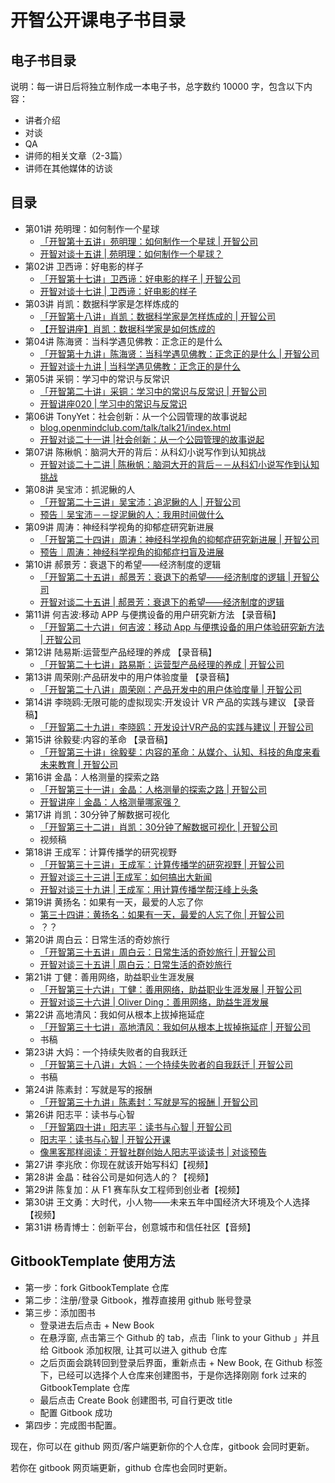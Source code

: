 # 开智公开课电子书目录

## 电子书目录

说明：每一讲日后将独立制作成一本电子书，总字数约 10000 字，包含以下内容：

- 讲者介绍
- 对谈
- QA
- 讲师的相关文章（2-3篇）
- 讲师在其他媒体的访谈



## 目录

- 第01讲 苑明理：如何制作一个星球
  + [「开智第十五讲」苑明理：如何制作一个星球 | 开智公司](http://blog.openmindclub.com/talk/talk15/index.html)
  + [开智对谈十五讲 | 苑明理：如何制作一个星球？](http://mp.weixin.qq.com/s?src=3&timestamp=1468575454&ver=1&signature=NJLBPm8J85d3h63ZFTAfyVVp4BskNaiZrgNPbhsWxG-gjL5ObRDzLqrsHXsZ*DSgAy6xI32fOypHvwnRZZHvi*brk1oz3DcTnd0ixjOmmTvWMNH*DcWs0v0stVkfaC3vxaEijHEXdNfdAoEaGL2CsA==)
- 第02讲 卫西谛：好电影的样子
  + [「开智第十七讲」卫西谛：好电影的样子 | 开智公司](http://blog.openmindclub.com/talk/talk17/index.html)
  + [开智对谈十七讲 | 卫西谛：好电影的样子](http://mp.weixin.qq.com/s?__biz=MzA4ODM4ODQ3MQ==&mid=203930240&idx=1&sn=35a9778d88b6a8ab43161d63c3614f44&scene=19#wechat_redirect)
- 第03讲 肖凯：数据科学家是怎样炼成的
  + [「开智第十八讲」肖凯：数据科学家是怎样炼成的 | 开智公司](http://blog.openmindclub.com/talk/talk18/index.html)
  + [【开智讲座】肖凯：数据科学家是如何炼成的](http://mp.weixin.qq.com/s?src=3&timestamp=1468575246&ver=1&signature=NJLBPm8J85d3h63ZFTAfyVVp4BskNaiZrgNPbhsWxG*cQRQYeJjc4B2VtfHQ5r0eZPZxQeMsflut*sSyZSYZGc5NH8Z6dCxj7nvzzZwVARoTY51DUSoU*094mXF*QlH8wGhp0JVQ7TOBnEYTjwoa8A==)
- 第04讲 陈海贤：当科学遇见佛教：正念正的是什么
  + [「开智第十九讲」陈海贤：当科学遇见佛教：正念正的是什么 | 开智公司](http://blog.openmindclub.com/talk/talk19/index.html)
  + [开智对谈十九讲 | 当科学遇见佛教：正念正的是什么](http://mp.weixin.qq.com/s?__biz=MzA4ODM4ODQ3MQ==&mid=204268504&idx=1&sn=94fea582697b0fa4874fb548c4a96d4e&scene=19#wechat_redirect)
- 第05讲 采铜：学习中的常识与反常识
  + [「开智第二十讲」采铜：学习中的常识与反常识 | 开智公司](http://blog.openmindclub.com/talk/talk20/index.html)
  + [开智讲座020 | 学习中的常识与反常识](http://mp.weixin.qq.com/s?src=3&timestamp=1468575510&ver=1&signature=NJLBPm8J85d3h63ZFTAfyVVp4BskNaiZrgNPbhsWxG9to5G-GcAVo8N3RzoqE9CU6YP46AP9lCyNyD54Y7JOGmwsITJaCNTby4l6DBW5y16O1ct4-HPWyZMZJ4XjnHaqjXGQwsCp0BpWBtpo0nZYJg==)
- 第06讲 TonyYet：社会创新：从一个公园管理的故事说起
  + [blog.openmindclub.com/talk/talk21/index.html](http://blog.openmindclub.com/talk/talk21/index.html)
  + [开智对谈二十一讲 |社会创新：从一个公园管理的故事说起](http://mp.weixin.qq.com/s?__biz=MzA4ODM4ODQ3MQ==&mid=205104428&idx=1&sn=77786dbfd9e2d25dd7d38797d938d343&scene=19#wechat_redirect)
- 第07讲 陈楸帆：脑洞大开的背后：从科幻小说写作到认知挑战
  + [开智对谈二十二讲 | 陈楸帆：脑洞大开的背后－－从科幻小说写作到认知挑战](http://mp.weixin.qq.com/s?__biz=MzA4ODM4ODQ3MQ==&mid=205711673&idx=1&sn=f7d292f8f8f5865574904de3fae2a0a8&scene=19#wechat_redirect)
- 第08讲 吴宝沛：抓泥鳅的人
  + [「开智第二十三讲」吴宝沛：追泥鳅的人 | 开智公司](http://blog.openmindclub.com/talk/talk23/index.html)
  + [预告｜吴宝沛－－捉泥鳅的人：我用时间做什么](http://mp.weixin.qq.com/s?src=3&timestamp=1468919216&ver=1&signature=NJLBPm8J85d3h63ZFTAfyVVp4BskNaiZrgNPbhsWxG9rObfmwKmEeHfXJflt-ITz9YDRVmWEPmfFKjbH3sOU2502nEUvFQKtwEDlRnx9Zq1U3miqJt6SVVdCSRrjfu0b8Al7TVs8O9uk9D0b5dVvhA==)
- 第09讲 周涛：神经科学视角的抑郁症研究新进展
  + [「开智第二十四讲」周涛：神经科学视角的抑郁症研究新进展 | 开智公司](http://blog.openmindclub.com/talk/talk24/index.html)
  + [预告｜周涛：神经科学视角的抑郁症扫盲及进展](http://mp.weixin.qq.com/s?src=3&timestamp=1468919370&ver=1&signature=NJLBPm8J85d3h63ZFTAfyVVp4BskNaiZrgNPbhsWxG*OnWsgDDkUJaL2C2pkGSnK4IPuwATIZ8DO*Fmt-NxOF9mtXLbvI*XFXCKKto5RqcxaI0DOcOj6B9dQN0sjd7rFOtBamGSht2DkhYzH6-0-Kw==)
- 第10讲 郝景芳：衰退下的希望——经济制度的逻辑
  + [「开智第二十五讲」郝景芳：衰退下的希望——经济制度的逻辑 | 开智公司](http://blog.openmindclub.com/talk/talk25/index.html)
  + [开智对谈二十五讲 | 郝景芳：衰退下的希望——经济制度的逻辑](http://mp.weixin.qq.com/s?__biz=MzA4ODM4ODQ3MQ==&mid=206337621&idx=1&sn=a9ef579522df331b9e39b0783d30441d&scene=19#wechat_redirect)
- 第11讲 何吉波:移动 APP 与便携设备的用户研究新方法 【录音稿】
  + [「开智第二十六讲」何吉波：移动 App 与便携设备的用户体验研究新方法 | 开智公司](http://blog.openmindclub.com/talk/talk26/index.html)
- 第12讲 陆易斯:运营型产品经理的养成 【录音稿】
  + [「开智第二十七讲」路易斯：运营型产品经理的养成 | 开智公司](http://blog.openmindclub.com/talk/talk27/index.html)
- 第13讲 周荣刚:产品研发中的用户体验度量 【录音稿】
  + [「开智第二十八讲」周荣刚：产品开发中的用户体验度量 | 开智公司](http://blog.openmindclub.com/talk/talk28/index.html)
- 第14讲 李晓鸥:无限可能的虚拟现实:开发设计 VR 产品的实践与建议 【录音稿】
  + [「开智第二十九讲」李晓鸥：开发设计VR产品的实践与建议 | 开智公司](http://blog.openmindclub.com/talk/talk29/index.html)
- 第15讲 徐毅斐:内容的革命 【录音稿】
  + [「开智第三十讲」徐毅斐：内容的革命：从媒介、认知、科技的角度来看未来教育 | 开智公司](http://blog.openmindclub.com/talk/talk30/index.html)
- 第16讲 金晶：人格测量的探索之路
  + [「开智第三十一讲」金晶：人格测量的探索之路 | 开智公司](http://blog.openmindclub.com/talk/talk31/index.html)
  + [开智讲座｜金晶：人格测量哪家强？](http://mp.weixin.qq.com/s?src=3&timestamp=1468575315&ver=1&signature=NJLBPm8J85d3h63ZFTAfyVVp4BskNaiZrgNPbhsWxG9sTSlQMBcr5wOe*GffmXAtr8hGhJQJrrzkxni-U8Oz2neNWkvLCKNywaPtwD6GaiJQX1*UmaT6Bsdc*1KZPVkFTn03BZ0iziAUoIv64JCqPQ==)
- 第17讲 肖凯：30分钟了解数据可视化
  + [「开智第三十二讲」肖凯：30分钟了解数据可视化 | 开智公司](http://blog.openmindclub.com/talk/talk32/index.html)
  + 视频稿
- 第18讲 王成军：计算传播学的研究视野
  + [「开智第三十三讲」王成军：计算传播学的研究视野 | 开智公司](http://blog.openmindclub.com/talk/talk33/index.html)
  + [开智对谈三十三讲 |王成军：如何搞出大新闻](http://mp.weixin.qq.com/s?__biz=MzA4ODM4ODQ3MQ==&mid=207970997&idx=1&sn=198760f313a28d9f592496792a9f5022&scene=19#wechat_redirect)
  + [开智对谈三十九讲 | 王成军：用计算传播学帮汪峰上头条](http://mp.weixin.qq.com/s?__biz=MzA4ODM4ODQ3MQ==&mid=207971092&idx=1&sn=dc848c64e671bbc971c3e1ec1dbac2f2&scene=19#wechat_redirect)
- 第19讲 黄扬名：如果有一天，最爱的人忘了你
  + [第三十四讲：黄扬名：如果有一天，最爱的人忘了你 | 开智公司](http://blog.openmindclub.com/talk/talk34/index.html)
  + ？？
- 第20讲 周白云：日常生活的奇妙旅行
  + [「开智第三十五讲」周白云：日常生活的奇妙旅行 | 开智公司](http://blog.openmindclub.com/talk/talk35/index.html)
  + [开智对谈三十五讲 | 周白云：日常生活的奇妙旅行](http://mp.weixin.qq.com/s?__biz=MzA4ODM4ODQ3MQ==&mid=400412411&idx=1&sn=c52804ca88e13a6780af57c75a424e0a&scene=19#wechat_redirect)
- 第21讲 丁健：善用网络，助益职业生涯发展
  + [「开智第三十六讲」丁健：善用网络，助益职业生涯发展 | 开智公司](http://blog.openmindclub.com/talk/talk36/index.html)
  + [开智对谈三十六讲 | Oliver Ding：善用网络，助益生涯发展](http://mp.weixin.qq.com/s?src=3&timestamp=1468576175&ver=1&signature=NJLBPm8J85d3h63ZFTAfyVVp4BskNaiZrgNPbhsWxG*ylg*s*ueaJW2FcFAf119aHwdwnfsspoKz1EO6zS3I87UxkkkEBfQdFfMhB69UEcjpdyN4byIAxOiwlbk37gshYheLMJkYRB4bpmH44Qod7w==)
- 第22讲 高地清风：我如何从根本上拔掉拖延症
  + [「开智第三十七讲」高地清风：我如何从根本上拔掉拖延症 | 开智公司](http://blog.openmindclub.com/talk/talk37/index.html)
  + 书稿
- 第23讲 大妈：一个持续失败者的自我跃迁
  + [「开智第三十八讲」大妈：一个持续失败者的自我跃迁 | 开智公司](http://blog.openmindclub.com/talk/talk38/index.html)
  + 书稿
- 第24讲 陈素封：写就是写的报酬
  + [「开智第三十九讲」陈素封：写就是写的报酬 | 开智公司](http://blog.openmindclub.com/talk/talk39/index.html)
- 第26讲 阳志平：读书与心智
  + [「开智第四十讲」阳志平：读书与心智 | 开智公司](http://blog.openmindclub.com/talk/talk40/index.html)
  - [阳志平：读书与心智  | 开智公开课](http://mp.weixin.qq.com/s?__biz=MzA4ODM4ODQ3MQ==&mid=208148583&idx=1&sn=215234564270f9a79171037d004b6c1f&scene=19#wechat_redirect)
  - [像黑客那样阅读：开智社群创始人阳志平谈读书 | 对谈预告](http://mp.weixin.qq.com/s?src=3&timestamp=1468576698&ver=1&signature=NJLBPm8J85d3h63ZFTAfyVVp4BskNaiZrgNPbhsWxG-6Txf1B5VSkdnxX4XjMICJ3FdCjcq1e*HhnIDO0nxwrowLv2CGr9CNFz6D7V-b8HxF7jq0biDYWjuLUOgzVWoHwOfDZhoLh0u0XDqiX5TOXw==)
- 第27讲 李兆欣：你现在就该开始写科幻【视频】
- 第28讲 金晶：硅谷公司是如何选人的？【视频】
- 第29讲 陈复加：从 F1 赛车队女工程师到创业者【视频】
- 第30讲 王文勇：大时代，小人物——未来五年中国经济大环境及个人选择【视频】
- 第31讲 杨青博士：创新平台，创意城市和信任社区【音频】


## GitbookTemplate 使用方法


- 第一步：fork GitbookTemplate 仓库
- 第二步：注册/登录 Gitbook，推荐直接用 github 账号登录
- 第三步：添加图书
	+ 登录进去后点击 + New Book
	+ 在悬浮窗, 点击第三个 Github 的 tab，点击「link to your Github 」并且给 Gitbook 添加权限, 让其可以进入 github 仓库
	+ 之后页面会跳转回到登录后界面，重新点击 + New Book, 在 Github 标签下，已经可以选择个人仓库来创建图书，于是你选择刚刚 fork 过来的 GitbookTemplate 仓库
	+ 最后点击 Create Book 创建图书, 可自行更改 title
	+ 配置 Gitbook 成功
- 第四步：完成图书配置。

现在，你可以在 github 网页/客户端更新你的个人仓库，gitbook 会同时更新。

若你在 gitbook 网页端更新，github 仓库也会同时更新。